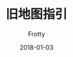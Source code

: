 ---
title: 旧地图指引
excerpt: 如何让Wurst来到基于Jass制作的旧地图中
date: 2018-01-03
icon:
  type: fa
  name: fa-puzzle-piece
color: blue
author: Frotty
layout: tutorialdoc
sections:
  - /tutorials/legacymaps/introduction
  - /tutorials/legacymaps/legacycode
---